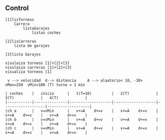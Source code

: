 
Control
--------------------
	[1]lisTorneos
		Carrera
			listaGarajes
				listas coches

	[2]lisCarreras
		lista de garajes

	[3]lista Garajes
	
	visulaiza torneos [1]+[2]+[3]
	visulaiza carreras [1]+[2]+[3]
	visualiza torneos [1]
	
	 v --> velocidad  d--> distancia	 A --> alaatorio< 10, -10>  vMax=250  vMin=100 (T) turno = 1 min
	 
	| coches 	|	inicio		|	1(T=10)			|	2(T)			|	3(T)			|	4(T)			|
	|-----------|---------------|-------------------|-------------------|-------------------|-------------------|
	|ch a		|	v=vMin		|	v+=A	d+=v	|	v+=A	d+=v	|	v+=A	d+=v	|	v+=A	d+=v	|
	|ch b		|	v=vMin		|	v+=A	d+=v	|	v+=A	d+=v	|	v+=A	d+=v	|	v+=A	d+=v	|
	|ch c 		|	v=vMin		|	v+=A	d+=v	|	v+=A	d+=v	|	v+=A	d+=v	|	v+=A	d+=v	|